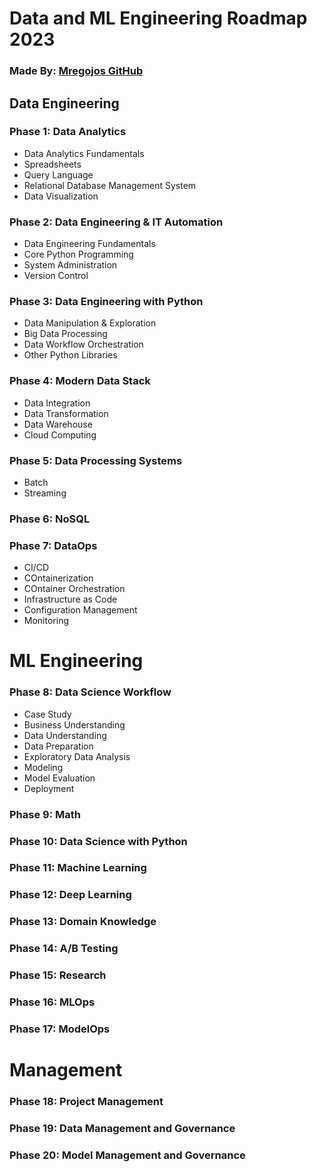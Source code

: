 # Data and ML Engineering Roadmap 2023
### Made By: [Mregojos GitHub](https://github.com/Mregojos)

## Data Engineering 

### Phase 1: Data Analytics
- Data Analytics Fundamentals
- Spreadsheets
- Query Language
- Relational Database Management System
- Data Visualization

### Phase 2: Data Engineering & IT Automation
- Data Engineering Fundamentals
- Core Python Programming
- System Administration
- Version Control

### Phase 3: Data Engineering with Python
- Data Manipulation & Exploration
- Big Data Processing
- Data Workflow Orchestration
- Other Python Libraries

### Phase 4: Modern Data Stack
- Data Integration
- Data Transformation
- Data Warehouse
- Cloud Computing

### Phase 5: Data Processing Systems
- Batch
- Streaming

### Phase 6: NoSQL

### Phase 7: DataOps
- CI/CD
- COntainerization
- COntainer Orchestration
- Infrastructure as Code
- Configuration Management
- Monitoring

# ML Engineering

### Phase 8: Data Science Workflow
- Case Study
- Business Understanding
- Data Understanding
- Data Preparation
- Exploratory Data Analysis
- Modeling
- Model Evaluation
- Deployment

### Phase 9: Math

### Phase 10: Data Science with Python

### Phase 11: Machine Learning

### Phase 12: Deep Learning

### Phase 13: Domain Knowledge

### Phase 14: A/B Testing

### Phase 15: Research

### Phase 16: MLOps

### Phase 17: ModelOps

# Management

### Phase 18: Project Management

### Phase 19: Data Management and Governance

### Phase 20: Model Management and Governance

